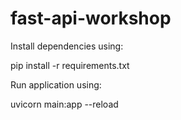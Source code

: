# fast-api-workshop

Install dependencies using:

pip install -r requirements.txt

Run application using:

uvicorn main:app --reload

